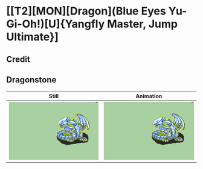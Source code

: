 # [\[T2\]\[MON\]\[Dragon\]\(Blue Eyes Yu-Gi-Oh!\)\[U\]{Yangfly Master, Jump Ultimate}]

## Credit


	
## Dragonstone

| Still | Animation |
| :---: | :-------: |
| ![Dragonstone still](./Dragonstone_000.png) | ![Dragonstone animation](./Dragonstone.gif) |
